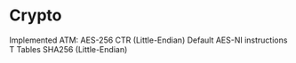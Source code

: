 # Crypto
Implemented ATM:
  AES-256 CTR (Little-Endian)
    Default
    AES-NI instructions
    T Tables
   SHA256 (Little-Endian)
  
